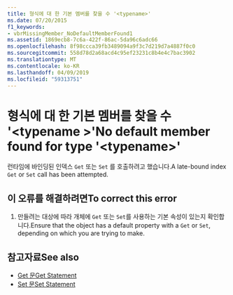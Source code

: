 ```yaml
---
title: 형식에 대 한 기본 멤버를 찾을 수 '<typename>'
ms.date: 07/20/2015
f1_keywords:
- vbrMissingMember_NoDefaultMemberFound1
ms.assetid: 1869ecb8-7c6a-422f-86ac-5da96c6adc66
ms.openlocfilehash: 8f98ccca39fb3489094a9f3c7d219d7a4887f0c0
ms.sourcegitcommit: 558d78d2a68acd4c95ef23231c8b4e4c7bac3902
ms.translationtype: MT
ms.contentlocale: ko-KR
ms.lasthandoff: 04/09/2019
ms.locfileid: "59313751"
---
```

# <a name="no-default-member-found-for-type-typename"></a><span data-ttu-id="394cd-102">형식에 대 한 기본 멤버를 찾을 수 '\<typename >'</span><span class="sxs-lookup"><span data-stu-id="394cd-102">No default member found for type '\<typename>'</span></span>
<span data-ttu-id="394cd-103">런타임에 바인딩된 인덱스 `Get` 또는 `Set` 를 호출하려고 했습니다.</span><span class="sxs-lookup"><span data-stu-id="394cd-103">A late-bound index `Get` or `Set` call has been attempted.</span></span>  
  
## <a name="to-correct-this-error"></a><span data-ttu-id="394cd-104">이 오류를 해결하려면</span><span class="sxs-lookup"><span data-stu-id="394cd-104">To correct this error</span></span>  
  
1. <span data-ttu-id="394cd-105">만들려는 대상에 따라 개체에 `Get` 또는 `Set`를 사용하는 기본 속성이 있는지 확인합니다.</span><span class="sxs-lookup"><span data-stu-id="394cd-105">Ensure that the object has a default property with a `Get` or `Set`, depending on which you are trying to make.</span></span>  
  
## <a name="see-also"></a><span data-ttu-id="394cd-106">참고자료</span><span class="sxs-lookup"><span data-stu-id="394cd-106">See also</span></span>

- [<span data-ttu-id="394cd-107">Get 문</span><span class="sxs-lookup"><span data-stu-id="394cd-107">Get Statement</span></span>](../../visual-basic/language-reference/statements/get-statement.md)
- [<span data-ttu-id="394cd-108">Set 문</span><span class="sxs-lookup"><span data-stu-id="394cd-108">Set Statement</span></span>](../../visual-basic/language-reference/statements/set-statement.md)
